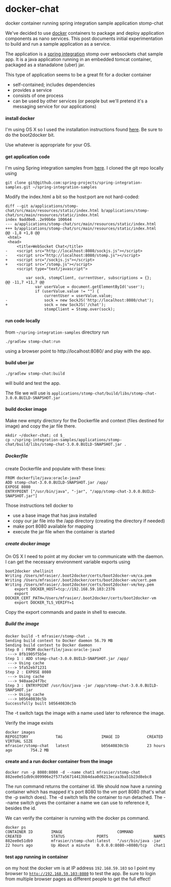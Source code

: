 docker-chat
===========

docker container running spring integration sample application stomp-chat

We've decided to use [docker](http://docker.io) containers to package and deploy application components as nano services.  This post documents initial experimentation to build and run a sample application as a service.

The application is a [spring integration](http://projects.spring.io/spring-integration/) stomp over websockets chat sample app.  It is a java application running in an embedded tomcat container, packaged as a stanadalone (uber) jar.

This type of application seems to be a great fit for a docker container
 
 * self-contained; includes dependencies
 * provides a service
 * consists of one process
 * can be used by other services (or people but we'll pretend it's a messaging service for our applications)

<!-- more -->

#### install docker
I'm using OS X so I used the installation instructions found [here](https://docs.docker.com/installation/mac/).  Be sure to do the boot2docker bit.

Use whatever is appropriate for your OS.

#### get application code
I'm using Spring integration samples from [here](https://github.com/SpringSource/spring-integration-samples). 
I cloned the git repo locally using 
```
git clone git@github.com:spring-projects/spring-integration-samples.git ~/spring-integration-samples
```

Modify the index.html a bit so the host:port are not hard-coded:
```
diff --git a/applications/stomp-chat/src/main/resources/static/index.html b/applications/stomp-chat/src/main/resources/static/index.html
index 9add0e0..2e99b6e 100644
--- a/applications/stomp-chat/src/main/resources/static/index.html
+++ b/applications/stomp-chat/src/main/resources/static/index.html
@@ -1,8 +1,8 @@
 <html>
 <head>
     <title>WebSocket Chat</title>
-    <script src="http://localhost:8080/sockjs.js"></script>
-    <script src="http://localhost:8080/stomp.js"></script>
+    <script src="/sockjs.js"></script>
+    <script src="/stomp.js"></script>
     <script type="text/javascript">

         var sock, stompClient, currentUser, subscriptions = {};
@@ -11,7 +11,7 @@
             var userValue = document.getElementById('user');
             if (userValue.value != "") {
                 currentUser = userValue.value;
-                sock = new SockJS('http://localhost:8080/chat');
+                sock = new SockJS('/chat');
                 stompClient = Stomp.over(sock);
```

#### run code locally
from <code>~/spring-integration-samples</code> directory run 
```
./gradlew stomp-chat:run
```

using a browser point to http://localhost:8080/ and play with the app.

#### build uber jar
```
./gradlew stomp-chat:build
```
will build and test the app.

The file we will use is <code>applications/stomp-chat/build/libs/stomp-chat-3.0.0.BUILD-SNAPSHOT.jar</code>

#### build docker image
Make new empty directory for the Dockerfile and context (files destined for image) and copy the jar file there.

```
mkdir ~/docker-chat; cd $_
cp ~/spring-integration-samples/applications/stomp-chat/build/libs/stomp-chat-3.0.0.BUILD-SNAPSHOT.jar .
```

##### Dockerfile

create Dockerfile and populate with these lines:
```
FROM dockerfile/java:oracle-java7
ADD stomp-chat-3.0.0.BUILD-SNAPSHOT.jar /app/
EXPOSE 8080
ENTRYPOINT ["/usr/bin/java", "-jar", "/app/stomp-chat-3.0.0.BUILD-SNAPSHOT.jar"]
```

Those instructions tell docker to 

 * use a base image that has java installed
 * copy our jar file into the /app directory (creating the directory if needed)
 * make port 8080 available for mapping
 * execute the jar file when the container is started

##### create docker image
On OS X I need to point at my docker vm to communicate with the daemon.  I can get the necessary environment variable exports using 
```
boot2docker shellinit
Writing /Users/mfrasier/.boot2docker/certs/boot2docker-vm/ca.pem
Writing /Users/mfrasier/.boot2docker/certs/boot2docker-vm/cert.pem
Writing /Users/mfrasier/.boot2docker/certs/boot2docker-vm/key.pem
    export DOCKER_HOST=tcp://192.168.59.103:2376
    export DOCKER_CERT_PATH=/Users/mfrasier/.boot2docker/certs/boot2docker-vm
    export DOCKER_TLS_VERIFY=1
```
Copy the export commands and paste in shell to execute.

##### Build the image
```
docker build -t mfrasier/stomp-chat .
Sending build context to Docker daemon 56.79 MB
Sending build context to Docker daemon
Step 0 : FROM dockerfile/java:oracle-java7
 ---> 8fb1905f5b5e
Step 1 : ADD stomp-chat-3.0.0.BUILD-SNAPSHOT.jar /app/
 ---> Using cache
 ---> 5fa52eb71231
Step 2 : EXPOSE 8080
 ---> Using cache
 ---> 940aae24f7bc
Step 3 : ENTRYPOINT /usr/bin/java -jar /app/stomp-chat-3.0.0.BUILD-SNAPSHOT.jar
 ---> Using cache
 ---> b05640830c5b
Successfully built b05640830c5b
```

The -t switch tags the image with a name used later to reference the image.

Verify the image exists
```
docker images
REPOSITORY            TAG                 IMAGE ID            CREATED             VIRTUAL SIZE
mfrasier/stomp-chat   latest              b05640830c5b        23 hours ago        754.2 MB
```

#### create and a run docker container from the image
```
docker run -p 8080:8080 -d --name chat1 mfrasier/stomp-chat
882ee0e51db9c809906e2f577a56714413bb4daa0d6213ecaa3ba51b23d8ebc8
```
The run command returns the container id.
We should now have a running container which has mapped it's port 8080 to the vm port 8080 (that's what the -p switch does).
The -d switch tells the container to run detached.
The --name switch gives the container a name we can use to reference it, besides the id.

We can verify the container is running with the docker ps command.
```
docker ps
CONTAINER ID        IMAGE                        COMMAND                CREATED             STATUS              PORTS                    NAMES
882ee0e51db9        mfrasier/stomp-chat:latest   "/usr/bin/java -jar    22 hours ago        Up About a minute   0.0.0.0:8080->8080/tcp   chat1
```

#### test app running in container
on my host the docker vm is at IP address <code>192.168.59.103</code> so I point my browser to <code>http://192.168.59.103:8080</code> to test the app.  Be sure to login from multiple browser pages as different people to get the full effect!

